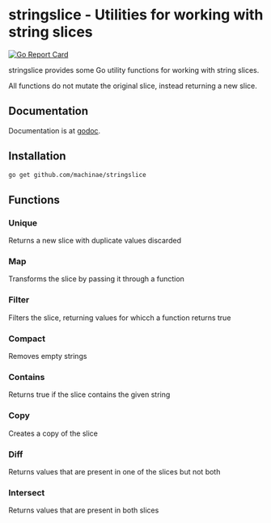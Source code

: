 # stringslice - Utilities for working with string slices

[![Go Report Card](https://goreportcard.com/badge/github.com/machinae/stringslice)](https://goreportcard.com/report/github.com/machinae/stringslice)

stringslice provides some Go utility functions for working with string slices.

All functions do not mutate the original slice, instead returning a new
slice.

## Documentation
Documentation is at [godoc](https://godoc.org/github.com/machinae/stringslice).

## Installation
```sh
go get github.com/machinae/stringslice
```

## Functions

### Unique
Returns a new slice with duplicate values discarded

### Map
Transforms the slice by passing it through a function

### Filter
Filters the slice, returning values for whicch a function returns true

### Compact
Removes empty strings

### Contains
Returns true if the slice contains the given string

### Copy
Creates a copy of the slice

### Diff
Returns values that are present in one of the slices but not both

### Intersect
Returns values that are present in both slices
